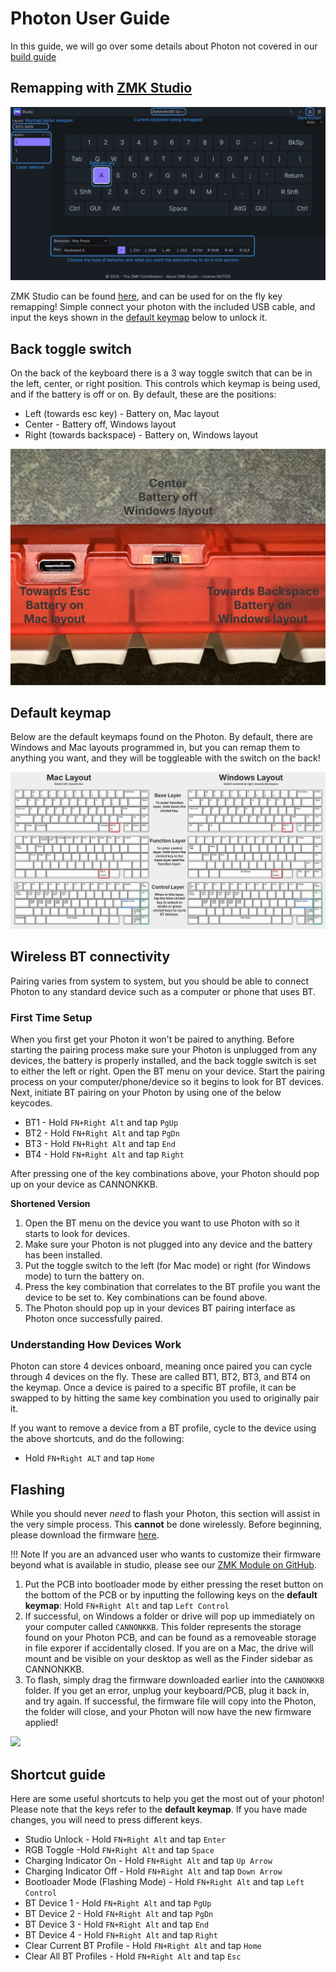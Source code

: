 # Photon User Guide
In this guide, we will go over some details about Photon not covered in our [build guide](/photon-build-guide)

## Remapping with [ZMK Studio](https://zmk.studio/)

![](images/photon/studio-at-a-glance.png)

ZMK Studio can be found [here](https://zmk.studio/), and can be used for on the fly key remapping! Simple connect your photon with the included USB cable, and input the keys shown in the [default keymap](images/photon/photon-KLE-labeled-split.png) below to unlock it.

## Back toggle switch
On the back of the keyboard there is a 3 way toggle switch that can be in the left, center, or right position. This controls which keymap is being used, and if the battery is off or on. By default, these are the positions:

 - Left (towards esc key) - Battery on, Mac layout
 - Center - Battery off, Windows layout
 - Right (towards backspace) - Battery on, Windows layout

![](images/photon/toggle-switch-label.png)

## Default keymap
Below are the default keymaps found on the Photon. By default, there are Windows and Mac layouts programmed in, but you can remap them to anything you want, and they will be toggleable with the switch on the back!

[ ![Photon default keymap](images/photon/photon-KLE-labeled-split.png)](images/photon/photon-KLE-labeled-split.png)

## Wireless BT connectivity
Pairing varies from system to system, but you should be able to connect Photon to any standard device such as a computer or phone that uses BT.

### First Time Setup
When you first get your Photon it won't be paired to anything. Before starting the pairing process make sure your Photon is unplugged from any devices, the battery is properly installed, and the back toggle switch is set to either the left or right. Open the BT menu on your device. Start the pairing process on your computer/phone/device so it begins to look for BT devices. Next, initiate BT pairing on your Photon by using one of the below keycodes.

 - BT1 - Hold `FN+Right Alt` and tap `PgUp`
 - BT2 - Hold `FN+Right Alt` and tap `PgDn`
 - BT3 - Hold `FN+Right Alt` and tap `End`
 - BT4 - Hold `FN+Right Alt` and tap `Right`

After pressing one of the key combinations above, your Photon should pop up on your device as CANNONKKB.

**Shortened Version**

 1. Open the BT menu on the device you want to use Photon with so it starts to look for devices.
 2. Make sure your Photon is not plugged into any device and the battery has been installed.
 3. Put the toggle switch to the left (for Mac mode) or right (for Windows mode) to turn the battery on.
 4. Press the key combination that correlates to the BT profile you want the device to be set to. Key combinations can be found above.
 5. The Photon should pop up in your devices BT pairing interface as Photon once successfully paired.

### Understanding How Devices Work
Photon can store 4 devices onboard, meaning once paired you can cycle through 4 devices on the fly. These are called BT1, BT2, BT3, and BT4 on the keymap. Once a device is paired to a specific BT profile, it can be swapped to by hitting the same key combination you used to originally pair it.

If you want to remove a device from a BT profile, cycle to the device using the above shortcuts, and do the following:

 - Hold `FN+Right ALT` and tap `Home`

## Flashing
While you should never _need_ to flash your Photon, this section will assist in the very simple process. This **cannot** be done wirelessly. Before beginning, please download the firmware [here](/assets/photon_studio_07-11-25.uf2).

!!! Note 
    If you are an advanced user who wants to customize their firmware beyond what is available in studio, please see our [ZMK Module on GitHub](https://github.com/cannonkeys/zmk-cannonkeys-keyboards).

1. Put the PCB into bootloader mode by either pressing the reset button on the bottom of the PCB or by inputting the following keys on the **default keymap**: Hold `FN+Right Alt` and tap `Left Control`
2. If successful, on Windows a folder or drive will pop up immediately on your computer called `CANNONKKB`. This folder represents the storage found on your Photon PCB, and can be found as a removeable storage in file exporer if accidentally closed. If you are on a Mac, the drive will mount and be visible on your desktop as well as the Finder sidebar as CANNONKKB.
4. To flash, simply drag the firmware downloaded earlier into the `CANNONKKB` folder. If you get an error, unplug your keyboard/PCB, plug it back in, and try again. If successful, the firmware file will copy into the Photon, the folder will close, and your Photon will now have the new firmware applied!

![](images/BakenekoGO/21-drag-n-drop.gif)

## Shortcut guide
Here are some useful shortcuts to help you get the most out of your photon! Please note that the keys refer to the **default keymap**. If you have made changes, you will need to press different keys.

- Studio Unlock - Hold `FN+Right Alt` and tap `Enter`
- RGB Toggle -Hold `FN+Right Alt` and tap `Space`
- Charging Indicator On - Hold `FN+Right Alt` and tap `Up Arrow`
- Charging Indicator Off - Hold `FN+Right Alt` and tap `Down Arrow`
- Bootloader Mode (Flashing Mode) - Hold `FN+Right Alt` and tap `Left Control`
- BT Device 1 - Hold `FN+Right Alt` and tap `PgUp`
- BT Device 2 - Hold `FN+Right Alt` and tap `PgDn`
- BT Device 3 - Hold `FN+Right Alt` and tap `End`
- BT Device 4 - Hold `FN+Right Alt` and tap `Right`
- Clear Current BT Profile - Hold `FN+Right Alt` and tap `Home`
- Clear All BT Profiles - Hold `FN+Right Alt` and tap `Esc`
